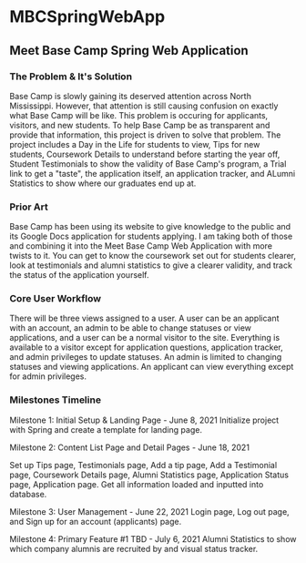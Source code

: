 # MBCSpringWebApp

## Meet Base Camp Spring Web Application

### The Problem & It's Solution

Base Camp is slowly gaining its deserved attention across North Mississippi. However, that attention is still causing confusion on exactly what Base Camp will be like. This problem is occuring for applicants, visitors, and new students. To help Base Camp be as transparent and provide that information, this project is driven to solve that problem. The project includes a Day in the Life for students to view, Tips for new students, Coursework Details to understand before starting the year off, Student Testimonials to show the validity of Base Camp's program, a Trial link to get a "taste", the application itself, an application tracker, and ALumni Statistics to show where our graduates end up at.

### Prior Art

Base Camp has been using its website to give knowledge to the public and its Google Docs application for students applying. I am taking both of those and combining it into the Meet Base Camp Web Application with more twists to it. You can get to know the coursework set out for students clearer, look at testimonials and alumni statistics to give a clearer validity, and track the status of the application yourself.

### Core User Workflow

There will be three views assigned to a user. A user can be an applicant with an account, an admin to be able to change statuses or view applications, and a user can be a normal visitor to the site. Everything is available to a visitor except for application questions, application tracker, and admin privileges to update statuses. An admin is limited to changing statuses and viewing applications. An applicant can view everything except for admin privileges.

### Milestones Timeline

Milestone 1: Initial Setup & Landing Page - June 8, 2021 Initialize project with Spring and create a template for landing page.

Milestone 2: Content List Page and Detail Pages - June 18, 2021

Set up Tips page, Testimonials page, Add a tip page, Add a Testimonial page, Coursework Details page, Alumni Statistics page, Application Status page, Application page. Get all information loaded and inputted into database.

Milestone 3: User Management - June 22, 2021 Login page, Log out page, and Sign up for an account (applicants) page.

Milestone 4: Primary Feature #1 TBD - July 6, 2021 Alumni Statistics to show which company alumnis are recruited by and visual status tracker.